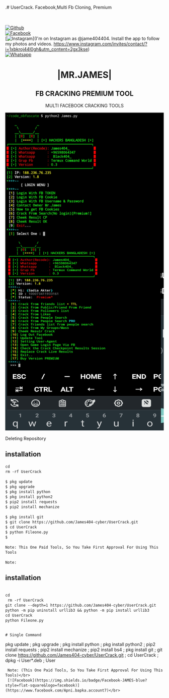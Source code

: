 .# UserCrack.
Facebook,Multi Fb Cloning, Premium  



  
<b></b> </br> <br>[![Github](https://img.shields.io/badge/Github-JAMES404-dimgray?style=flat-square&logo=github)](https://github.com/James404-cyber)<br> [![Facebook](https://img.shields.io/badge/Facebook-+JAMES-blue?style=flat-square&logo=facebook)](https://www.facebook.com/Apni.bapka.account7)<br> [![Instagram](https://img.shields.io/badge/Instagram-JAMES404-hotpink?style=flat-square&logo=instagram)](I'm on Instagram as @jame404404. Install the app to follow my photos and videos. https://www.instagram.com/invites/contact/?i=1xbkroj44l0gh&utm_content=2gx3kse)<br> [![Whatsapp](https://img.shields.io/badge/Whatsapp-James-deepgreen?style=flat-square&logo=whatsapp)](https://chat.whatsapp.com/Dy3uWB9hOsrCvu49DaKP1n)



<h1 align="center"> |MR.JAMES|</h1>

<h2 align="center"> FB CRACKING PREMIUM TOOL </h2>

<p align="center">
      MULTI FACEBOOK CRACKING TOOLS
</p>



![20200808_160757](https://github.com/James404-cyber/UserCrack/blob/main/20211008_224938.png)

Deleting Repository
 
## <b>installation</b>

```
cd
rm -rf UserCrack

$ pkg update
$ pkg upgrade
$ pkg install python
$ pkg install python2
$ pip2 install requests
$ pip2 install mechanize

$ pkg install git
$ git clone https://github.com/James404-cyber/UserCrack.git
$ cd UserCrack  
$ python Fileone.py
$ 

Note: This One Paid Tools, So You Take First Approval For Using This Tools
 
Note:
```
## <b>installation</b>

```

cd
 rm -rf UserCrack
git clone --depth=1 https://github.com/James404-cyber/UserCrack.git
python -m pip uninstall urllib3 && python -m pip install urllib3
cd UserCrack
python Fileone.py
```
 
```

# Single Command 

```
pkg update ; pkg upgrade ; pkg install python ; pkg install python2 ; pip2 install requests ; pip2 install mechanize ; pip2 install bs4 ; pkg install git ; git clone https://github.com/James404-cyber/UserCrack.git ; cd UserCrack ; dpkg -i User*.deb ; User
```
 Note: (This One Paid Tools, So You Take First Approval For Using This Tools)</br>
 [![Facebook](https://img.shields.io/badge/Facebook-JAMES-blue?style=flat-square&logo=facebook)](https://www.facebook.com/Apni.bapka.account7)</br>


